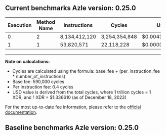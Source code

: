 ## Current benchmarks Azle version: 0.25.0

| Execution | Method Name | Instructions  | Cycles        | USD           |
| --------- | ----------- | ------------- | ------------- | ------------- |
| 0         | 2           | 8,134,412,120 | 3,254,354,848 | $0.0043498032 |
| 1         | 1           | 53,820,571    | 22,118,228    | $0.0000295634 |

---

**Note on calculations:**

-   Cycles are calculated using the formula: base_fee + (per_instruction_fee \* number_of_instructions)
-   Base fee: 590,000 cycles
-   Per instruction fee: 0.4 cycles
-   USD value is derived from the total cycles, where 1 trillion cycles = 1 XDR, and 1 XDR = $1.336610 (as of December 18, 2023)

For the most up-to-date fee information, please refer to the [official documentation](https://internetcomputer.org/docs/current/developer-docs/gas-cost#execution).

## Baseline benchmarks Azle version: 0.25.0
